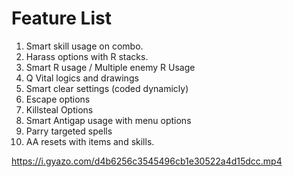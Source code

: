 # Feature List 

1) Smart skill usage on combo.
2) Harass options with R stacks.
3) Smart R usage / Multiple enemy R Usage
4) Q Vital logics and drawings
5) Smart clear settings (coded dynamicly)
6) Escape options
7) Killsteal Options
8) Smart Antigap usage with menu options
9) Parry targeted spells
9) AA resets with items and skills.

https://i.gyazo.com/d4b6256c3545496cb1e30522a4d15dcc.mp4
